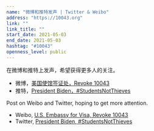```yaml
---
name: "微博和推特发声 | Twitter & Weibo"
address: "https://10043.org"
link: ""
link_title: ""
start_date: 2021-05-03
end_date: 2021-05-03
hashtag: "#10043"
openness_level: public
---
```

在微博和推特上发声，希望获得更多人的关注。
- 微博，[美国使馆签证处，Revoke 10043](https://m.weibo.cn/detail/4632776886453397)
- 推特，[President Biden，#StudentsNotThieves](https://twitter.com/mmmmalloy/status/1388878357236838402)

Post on Weibo and Twitter, hoping to get more attention.
- Weibo, [U.S. Embassy for Visa, Revoke 10043](https://m.weibo.cn/detail/4632776886453397)
- Twitter, [President Biden, #StudentsNotThieves](https://twitter.com/mmmmalloy/status/1388878357236838402)